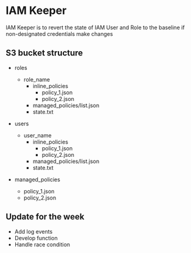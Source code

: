 # IAM Keeper

IAM Keeper is to revert the state of IAM User and Role to the baseline if non-designated credentials make changes

## S3 bucket structure

- roles
  - role_name
    - inline_policies
      - policy_1.json
      - policy_2.json
    - managed_policies/list.json
    - state.txt

- users
  - user_name
    - inline_policies
      - policy_1.json
      - policy_2.json
    - managed_policies/list.json
    - state.txt

- managed_policies
  - policy_1.json
  - policy_2.json

## Update for the week

- Add log events
- Develop function
- Handle race condition

